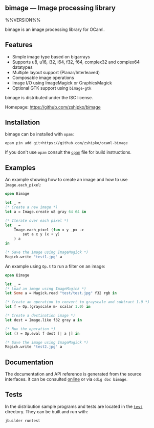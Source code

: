bimage — Image processing library
-------------------------------------------------------------------------------
%%VERSION%%

bimage is an image processing library for OCaml.

## Features

- Simple image type based on bigarrays
- Supports u8, u16, i32, i64, f32, f64, complex32 and complex64 datatypes
- Multiple layout support (Planar/Interleaved)
- Composable image operations
- Image I/O using ImageMagick or GraphicsMagick
- Optional GTK support using `bimage-gtk`

bimage is distributed under the ISC license.

Homepage: https://github.com/zshipko/bimage

## Installation

bimage can be installed with `opam`:

    opam pin add git+https://github.com/zshipko/ocaml-bimage

If you don't use `opam` consult the [`opam`](opam) file for build
instructions.

## Examples

An example showing how to create an image and how to use `Image.each_pixel`:

```ocaml
open Bimage

let _ =
(* Create a new image *)
let a = Image.create u8 gray 64 64 in

(* Iterate over each pixel *)
let _ =
    Image.each_pixel (fun x y _px ->
        set a x y (x + y)
    ) a
in

(* Save the image using ImageMagick *)
Magick.write "test1.jpg" a
```

An example using `Op.t` to run a filter on an image:

```ocaml
open Bimage

let _ =
(* Load an image using ImageMagick *)
let Some a = Magick.read "test/test.jpg" f32 rgb in

(* Create an operation to convert to grayscale and subtract 1.0 *)
let f = Op.(grayscale &- scalar 1.0) in

(* Create a destination image *)
let dest = Image.like f32 gray a in

(* Run the operation *)
let () = Op.eval f dest [| a |] in

(* Save the image using ImageMagick *)
Magick.write "test2.jpg" a
```

## Documentation

The documentation and API reference is generated from the source
interfaces. It can be consulted [online][doc] or via `odig doc
bimage`.

[doc]: https://zshipko.github.io/ocaml-bimage/

## Tests

In the distribution sample programs and tests are located in the
[`test`](test) directory. They can be built and run
with:

    jbuilder runtest
